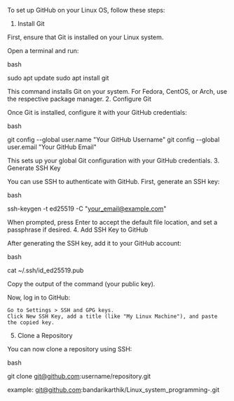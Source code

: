 To set up GitHub on your Linux OS, follow these steps:
1. Install Git

First, ensure that Git is installed on your Linux system.

Open a terminal and run:

bash

sudo apt update
sudo apt install git

This command installs Git on your system. For Fedora, CentOS, or Arch, use the respective package manager.
2. Configure Git

Once Git is installed, configure it with your GitHub credentials:

bash

git config --global user.name "Your GitHub Username"
git config --global user.email "Your GitHub Email"

This sets up your global Git configuration with your GitHub credentials.
3. Generate SSH Key

You can use SSH to authenticate with GitHub. First, generate an SSH key:

bash

ssh-keygen -t ed25519 -C "your_email@example.com"

When prompted, press Enter to accept the default file location, and set a passphrase if desired.
4. Add SSH Key to GitHub

After generating the SSH key, add it to your GitHub account:

bash

cat ~/.ssh/id_ed25519.pub

Copy the output of the command (your public key).

Now, log in to GitHub:

    Go to Settings > SSH and GPG keys.
    Click New SSH Key, add a title (like "My Linux Machine"), and paste the copied key.

5. Clone a Repository

You can now clone a repository using SSH:

bash

git clone git@github.com:username/repository.git

example: 
git@github.com:bandarikarthik/Linux_system_programming-.git
